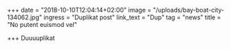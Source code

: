 +++
date = "2018-10-10T12:04:14+02:00"
image = "/uploads/bay-boat-city-134062.jpg"
ingress = "Duplikat post"
link_text = "Dup"
tag = "news"
title = "No putent euismod vel"

+++
Duuuuplikat